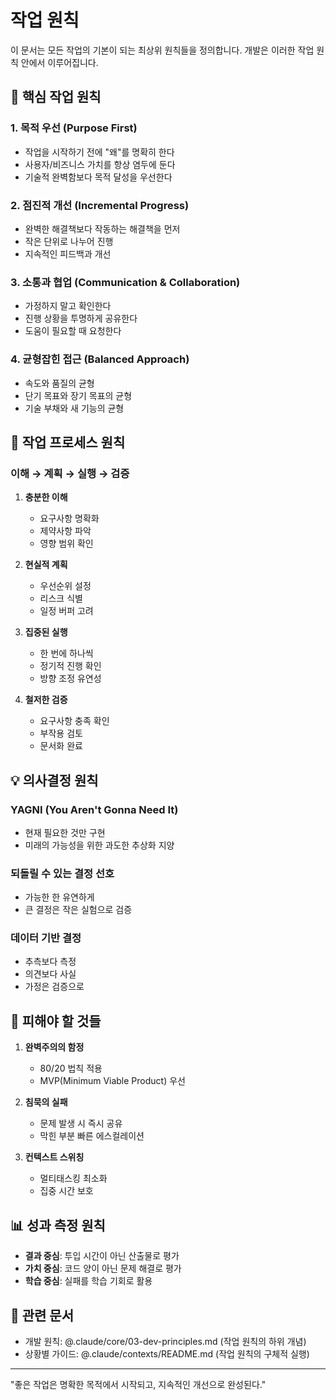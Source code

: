 # 작업 원칙

이 문서는 모든 작업의 기본이 되는 최상위 원칙들을 정의합니다.
개발은 이러한 작업 원칙 안에서 이루어집니다.

## 🎯 핵심 작업 원칙

### 1. 목적 우선 (Purpose First)
- 작업을 시작하기 전에 "왜"를 명확히 한다
- 사용자/비즈니스 가치를 항상 염두에 둔다
- 기술적 완벽함보다 목적 달성을 우선한다

### 2. 점진적 개선 (Incremental Progress)
- 완벽한 해결책보다 작동하는 해결책을 먼저
- 작은 단위로 나누어 진행
- 지속적인 피드백과 개선

### 3. 소통과 협업 (Communication & Collaboration)
- 가정하지 말고 확인한다
- 진행 상황을 투명하게 공유한다
- 도움이 필요할 때 요청한다

### 4. 균형잡힌 접근 (Balanced Approach)
- 속도와 품질의 균형
- 단기 목표와 장기 목표의 균형
- 기술 부채와 새 기능의 균형

## 🔄 작업 프로세스 원칙

### 이해 → 계획 → 실행 → 검증
1. **충분한 이해**
   - 요구사항 명확화
   - 제약사항 파악
   - 영향 범위 확인

2. **현실적 계획**
   - 우선순위 설정
   - 리스크 식별
   - 일정 버퍼 고려

3. **집중된 실행**
   - 한 번에 하나씩
   - 정기적 진행 확인
   - 방향 조정 유연성

4. **철저한 검증**
   - 요구사항 충족 확인
   - 부작용 검토
   - 문서화 완료

## 💡 의사결정 원칙

### YAGNI (You Aren't Gonna Need It)
- 현재 필요한 것만 구현
- 미래의 가능성을 위한 과도한 추상화 지양

### 되돌릴 수 있는 결정 선호
- 가능한 한 유연하게
- 큰 결정은 작은 실험으로 검증

### 데이터 기반 결정
- 추측보다 측정
- 의견보다 사실
- 가정은 검증으로

## 🚫 피해야 할 것들

1. **완벽주의의 함정**
   - 80/20 법칙 적용
   - MVP(Minimum Viable Product) 우선

2. **침묵의 실패**
   - 문제 발생 시 즉시 공유
   - 막힌 부분 빠른 에스컬레이션

3. **컨텍스트 스위칭**
   - 멀티태스킹 최소화
   - 집중 시간 보호

## 📊 성과 측정 원칙

- **결과 중심**: 투입 시간이 아닌 산출물로 평가
- **가치 중심**: 코드 양이 아닌 문제 해결로 평가
- **학습 중심**: 실패를 학습 기회로 활용

## 🔗 관련 문서
- 개발 원칙: @.claude/core/03-dev-principles.md (작업 원칙의 하위 개념)
- 상황별 가이드: @.claude/contexts/README.md (작업 원칙의 구체적 실행)

---
"좋은 작업은 명확한 목적에서 시작되고,
 지속적인 개선으로 완성된다."